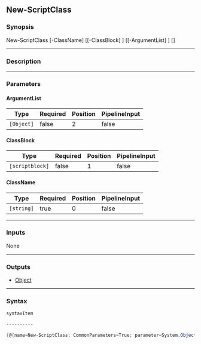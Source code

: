 New-ScriptClass
---------------

### Synopsis

New-ScriptClass [-ClassName] <string> [[-ClassBlock] <scriptblock>] [[-ArgumentList] <Object>] [<CommonParameters>]

---

### Description

---

### Parameters
#### **ArgumentList**

|Type      |Required|Position|PipelineInput|
|----------|--------|--------|-------------|
|`[Object]`|false   |2       |false        |

#### **ClassBlock**

|Type           |Required|Position|PipelineInput|
|---------------|--------|--------|-------------|
|`[scriptblock]`|false   |1       |false        |

#### **ClassName**

|Type      |Required|Position|PipelineInput|
|----------|--------|--------|-------------|
|`[string]`|true    |0       |false        |

---

### Inputs
None

---

### Outputs
* [Object](https://learn.microsoft.com/en-us/dotnet/api/System.Object)

---

### Syntax
```PowerShell
syntaxItem
```
```PowerShell
----------
```
```PowerShell
{@{name=New-ScriptClass; CommonParameters=True; parameter=System.Object[]}}
```
